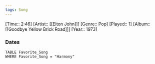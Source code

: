 ```yaml
---
tags: Song  
---
```

[Time:: 2:46]
[Artist:: [[Elton John]]]
[Genre:: Pop]
[Played:: 1]
[Album:: [[Goodbye Yellow Brick Road]]]
[Year:: 1973]
### Dates
````dataview
TABLE Favorite_Song
WHERE Favorite_Song = "Harmony"
````